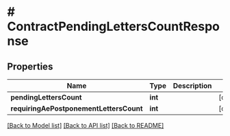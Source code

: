 # # ContractPendingLettersCountResponse

## Properties

Name | Type | Description | Notes
------------ | ------------- | ------------- | -------------
**pendingLettersCount** | **int** |  | [optional]
**requiringAePostponementLettersCount** | **int** |  | [optional]

[[Back to Model list]](../../README.md#models) [[Back to API list]](../../README.md#endpoints) [[Back to README]](../../README.md)
